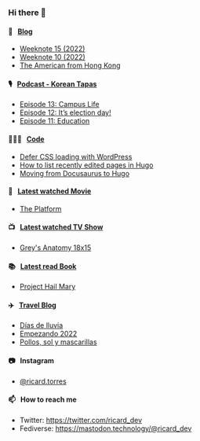 ### Hi there 👋

#### 📝 &nbsp;&nbsp;[Blog](https://ricard.blog)

- [Weeknote 15 (2022)](https://ricard.blog/weeknote/week-15-2022/)
- [Weeknote 10 (2022)](https://ricard.blog/weeknote/week-10-2022/)
- [The American from Hong Kong](https://ricard.blog/story/the-american-from-hong-kong/)

#### 🎙 &nbsp;&nbsp;[Podcast - Korean Tapas](https://koreantapas.show/)

- [Episode 13: Campus Life](https://anchor.fm/korean-tapas/episodes/Episode-13-Campus-Life-e1ga0dq)
- [Episode 12: It’s election day!](https://anchor.fm/korean-tapas/episodes/Episode-12-Its-election-day-e1fa9hm)
- [Episode 11: Education](https://anchor.fm/korean-tapas/episodes/Episode-11-Education-e1evvus)

#### 👨🏻‍💻 &nbsp;&nbsp;[Code](https://ricard.dev)

- [Defer CSS loading with WordPress](https://ricard.dev/defer-css-loading-with-wordpress/)
- [How to list recently edited pages in Hugo](https://ricard.dev/how-to-list-recently-edited-pages-in-hugo/)
- [Moving from Docusaurus to Hugo](https://ricard.dev/moving-from-docusaurus-to-hugo/)

#### 🍿 &nbsp;&nbsp;[Latest watched Movie](https://quicoto.github.io/reviews/movies/)

- [The Platform](https://quicoto.github.io/reviews/movies/the-platform/)

#### 📺 &nbsp;&nbsp;[Latest watched TV Show](https://quicoto.github.io/reviews/tv-shows)

- [Grey&#39;s Anatomy 18x15](https://quicoto.github.io/reviews/tv-shows/grey-s-anatomy/18x15/)

#### 📚 &nbsp;&nbsp;[Latest read Book](https://ricard.blog/books/)

- [Project Hail Mary](https://www.goodreads.com/review/show/4368216986?utm_medium=api&amp;utm_source=rss)

#### ✈️ &nbsp;&nbsp;[Travel Blog](https://www.quicoto.com/)

- [Días de lluvia](https://www.quicoto.com/dias-de-lluvia/)
- [Empezando 2022](https://www.quicoto.com/empezando-2022/)
- [Pollos, sol y mascarillas](https://www.quicoto.com/pollos-sol-y-mascarillas/)

#### 📷 &nbsp;&nbsp;Instagram
- [@ricard.torres](https://www.instagram.com/ricard.torres/)

#### 📫 &nbsp;&nbsp;How to reach me

- Twitter: https://twitter.com/ricard_dev
- Fediverse: https://mastodon.technology/@ricard_dev
